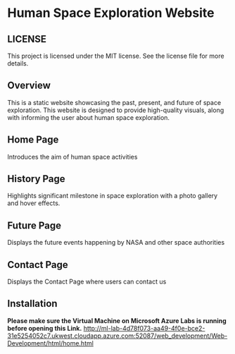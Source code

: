 # Human Space Exploration Website

## LICENSE
This project is licensed under the MIT license. See the license file for more details.

## Overview
This is a static website showcasing the past, present, and future of space exploration. This website is designed to provide high-quality visuals, along with informing the user about human space exploration.

## **Home Page**
Introduces the aim of human space activities

## **History Page**
Highlights significant milestone in space exploration with a photo gallery and hover effects.

## **Future Page**
Displays the future events happening by NASA and other space authorities

## **Contact Page**
Displays the Contact Page where users can contact us

## Installation
**Please make sure the Virtual Machine on Microsoft Azure Labs is running before opening this Link.**
http://ml-lab-4d78f073-aa49-4f0e-bce2-31e5254052c7.ukwest.cloudapp.azure.com:52087/web_development/Web-Development/html/home.html






